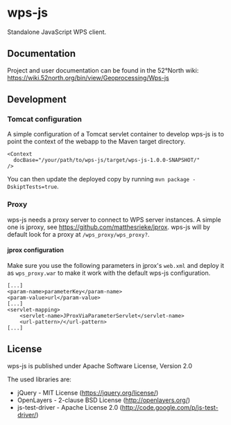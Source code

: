 # wps-js

Standalone JavaScript WPS client.

## Documentation

Project and user documentation can be found in the 52°North wiki: https://wiki.52north.org/bin/view/Geoprocessing/Wps-js

## Development

### Tomcat configuration

A simple configuration of a Tomcat servlet container to develop wps-js is to point the context of the webapp to the Maven target directory.

```
<Context 
  docBase="/your/path/to/wps-js/target/wps-js-1.0.0-SNAPSHOT/" 
/>
```

You can then update the deployed copy by running ``mvn package -DskiptTests=true``.

### Proxy

wps-js needs a proxy server to connect to WPS server instances. A simple one is jproxy, see https://github.com/matthesrieke/jprox. wps-js will by default look for a proxy at ``/wps_proxy/wps_proxy?``.

#### jprox configuration

Make sure you use the following parameters in jprox's ``web.xml`` and deploy it as ``wps_proxy.war`` to make it work with the default wps-js configuration.

```
[...]
<param-name>parameterKey</param-name>
<param-value>url</param-value>
[...]
<servlet-mapping>
	<servlet-name>JProxViaParameterServlet</servlet-name>
	<url-pattern>/</url-pattern>
[...]
```

## License

wps-js is published under Apache Software License, Version 2.0

The used libraries are:

* jQuery - MIT License (https://jquery.org/license/)
* OpenLayers - 2-clause BSD License (http://openlayers.org/)
* js-test-driver - Apache License 2.0 (http://code.google.com/p/js-test-driver/)

